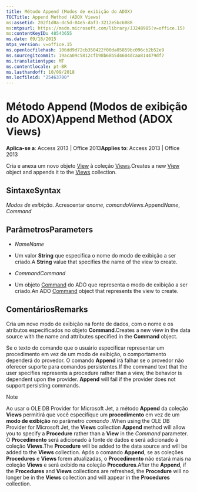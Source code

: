 ```yaml
---
title: Método Append (Modos de exibição do ADOX)
TOCTitle: Append Method (ADOX Views)
ms:assetid: 202f1d0a-dc5d-84e5-daf3-3212e5bc6088
ms:mtpsurl: https://msdn.microsoft.com/library/JJ248985(v=office.15)
ms:contentKeyID: 48543655
ms.date: 09/18/2015
mtps_version: v=office.15
ms.openlocfilehash: 106dd9d72cb350422f00da05859bc096cb2b52e9
ms.sourcegitcommit: 19aca09c5812cfb98b68b5d4604dcaa814479df7
ms.translationtype: MT
ms.contentlocale: pt-BR
ms.lasthandoff: 10/09/2018
ms.locfileid: "25463700"
---
```

# <a name="append-method-adox-views"></a><span data-ttu-id="a3c00-102">Método Append (Modos de exibição do ADOX)</span><span class="sxs-lookup"><span data-stu-id="a3c00-102">Append Method (ADOX Views)</span></span>


<span data-ttu-id="a3c00-103">**Aplica-se a**: Access 2013 | Office 2013</span><span class="sxs-lookup"><span data-stu-id="a3c00-103">**Applies to**: Access 2013 | Office 2013</span></span>


<span data-ttu-id="a3c00-104">Cria e anexa um novo objeto [View](view-object-adox.md) à coleção [Views](views-collection-adox.md).</span><span class="sxs-lookup"><span data-stu-id="a3c00-104">Creates a new [View](view-object-adox.md) object and appends it to the [Views](views-collection-adox.md) collection.</span></span>

## <a name="syntax"></a><span data-ttu-id="a3c00-105">Sintaxe</span><span class="sxs-lookup"><span data-stu-id="a3c00-105">Syntax</span></span>

<span data-ttu-id="a3c00-106">*Modos de exibição*. Acrescentar o*nome*, *comando*</span><span class="sxs-lookup"><span data-stu-id="a3c00-106">*Views*.Append*Name*, *Command*</span></span>

## <a name="parameters"></a><span data-ttu-id="a3c00-107">Parâmetros</span><span class="sxs-lookup"><span data-stu-id="a3c00-107">Parameters</span></span>

  - <span data-ttu-id="a3c00-108">*Name*</span><span class="sxs-lookup"><span data-stu-id="a3c00-108">*Name*</span></span>

  - <span data-ttu-id="a3c00-109">Um valor **String** que especifica o nome do modo de exibição a ser criado.</span><span class="sxs-lookup"><span data-stu-id="a3c00-109">A **String** value that specifies the name of the view to create.</span></span>

  - <span data-ttu-id="a3c00-110">*Command*</span><span class="sxs-lookup"><span data-stu-id="a3c00-110">*Command*</span></span>

  - <span data-ttu-id="a3c00-111">Um objeto [Command](command-object-ado.md) do ADO que representa o modo de exibição a ser criado.</span><span class="sxs-lookup"><span data-stu-id="a3c00-111">An ADO [Command](command-object-ado.md) object that represents the view to create.</span></span>

## <a name="remarks"></a><span data-ttu-id="a3c00-112">Comentários</span><span class="sxs-lookup"><span data-stu-id="a3c00-112">Remarks</span></span>

<span data-ttu-id="a3c00-113">Cria um novo modo de exibição na fonte de dados, com o nome e os atributos especificados no objeto **Command**.</span><span class="sxs-lookup"><span data-stu-id="a3c00-113">Creates a new view in the data source with the name and attributes specified in the **Command** object.</span></span>

<span data-ttu-id="a3c00-p101">Se o texto do comando que o usuário especificar representar um procedimento em vez de um modo de exibição, o comportamento dependerá do provedor. O comando **Append** irá falhar se o provedor não oferecer suporte para comandos persistentes.</span><span class="sxs-lookup"><span data-stu-id="a3c00-p101">If the command text that the user specifies represents a procedure rather than a view, the behavior is dependent upon the provider. **Append** will fail if the provider does not support persisting commands.</span></span>


> [!NOTE]
> <P><span data-ttu-id="a3c00-116">Ao usar o OLE DB Provider for Microsoft Jet, a método <STRONG>Append</STRONG> da coleção <STRONG>Views</STRONG> permitirá que você especifique um <STRONG>procedimento</STRONG> em vez de um <STRONG>modo de exibição</STRONG> no parâmetro <EM>comando</EM> .</span><span class="sxs-lookup"><span data-stu-id="a3c00-116">When using the OLE DB Provider for Microsoft Jet, the <STRONG>Views</STRONG> collection <STRONG>Append</STRONG> method will allow you to specify a <STRONG>Procedure</STRONG> rather than a <STRONG>View</STRONG> in the <EM>Command</EM> parameter.</span></span> <span data-ttu-id="a3c00-117">O <STRONG>Procedimento</STRONG> será adicionado à fonte de dados e será adicionado à coleção <STRONG>Views</STRONG>.</span><span class="sxs-lookup"><span data-stu-id="a3c00-117">The <STRONG>Procedure</STRONG> will be added to the data source and will be added to the <STRONG>Views</STRONG> collection.</span></span> <span data-ttu-id="a3c00-118">Após o comando <STRONG>Append</STRONG>, se as coleções <STRONG>Procedures</STRONG> e <STRONG>Views</STRONG> forem atualizadas, o <STRONG>Procedimento</STRONG> não estará mais na coleção <STRONG>Views</STRONG> e será exibido na coleção <STRONG>Procedures</STRONG>.</span><span class="sxs-lookup"><span data-stu-id="a3c00-118">After the <STRONG>Append</STRONG>, if the <STRONG>Procedures</STRONG> and <STRONG>Views</STRONG> collections are refreshed, the <STRONG>Procedure</STRONG> will no longer be in the <STRONG>Views</STRONG> collection and will appear in the <STRONG>Procedures</STRONG> collection.</span></span></P>



